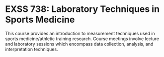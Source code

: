 # EXSS 738: Laboratory Techniques in Sports Medicine

This course provides an introduction to measurement techniques used in sports medicine/athletic training research. Course meetings involve lecture and laboratory sessions which encompass data collection, analysis, and interpretation techniques.